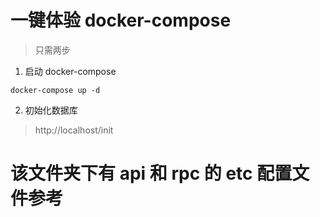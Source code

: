 # 一键体验 docker-compose

> 只需两步

1. 启动 docker-compose

```shell
docker-compose up -d
```

2. 初始化数据库

> http://localhost/init

# 该文件夹下有 api 和 rpc 的 etc 配置文件参考


